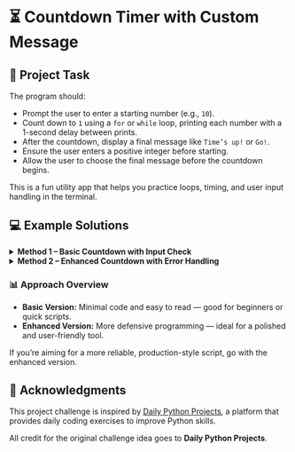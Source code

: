 <h1>⏳ Countdown Timer with Custom Message</h1>

<h2>📝 Project Task</h2>

<p>The program should:</p>
<ul>
  <li>Prompt the user to enter a starting number (e.g., <code>10</code>).</li>
  <li>Count down to <code>1</code> using a <code>for</code> or <code>while</code> loop, printing each number with a 1-second delay between prints.</li>
  <li>After the countdown, display a final message like <code>Time’s up!</code> or <code>Go!</code>.</li>
  <li>Ensure the user enters a positive integer before starting.</li>
  <li>Allow the user to choose the final message before the countdown begins.</li>
</ul>

<p>This is a fun utility app that helps you practice loops, timing, and user input handling in the terminal.</p>

<h2>💻 Example Solutions</h2>

<details>
  <summary><strong>Method 1 – Basic Countdown with Input Check</strong></summary>
  <p>Validates the user’s entry to ensure it’s a positive digit, then runs the countdown using <code>range()</code> and <code>time.sleep()</code> for timing.</p>
</details>

<details>
  <summary><strong>Method 2 – Enhanced Countdown with Error Handling</strong></summary>
  <p>Adds stronger input validation by wrapping the process in a <code>try-except</code> block to catch non-integer values, and applies <code>.strip()</code> to clean unwanted spaces from the user’s entry.</p>
</details>

<h3>📊 Approach Overview</h3>
<ul>
  <li><strong>Basic Version:</strong> Minimal code and easy to read — good for beginners or quick scripts.</li>
  <li><strong>Enhanced Version:</strong> More defensive programming — ideal for a polished and user-friendly tool.</li>
</ul>

<p>If you’re aiming for a more reliable, production-style script, go with the enhanced version.</p>

<h2>📌 Acknowledgments</h2>
<p>This project challenge is inspired by <a href="https://dailypythonprojects.substack.com/" target="_blank">Daily Python Projects</a>, a platform that provides daily coding exercises to improve Python skills.</p>
<p>All credit for the original challenge idea goes to <strong>Daily Python Projects</strong>.
